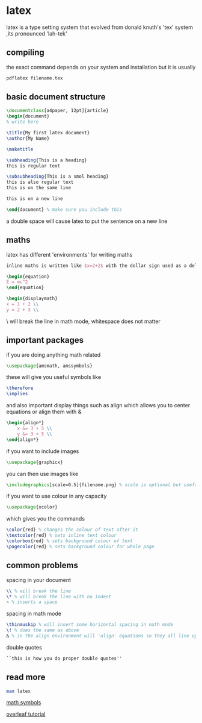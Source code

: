 # latex 
latex is a type setting system that evolved from donald knuth's 'tex' system
,its pronounced 'lah-tek'

## compiling
the exact command depends on your system and installation but it is usually 
```bash
pdflatex filename.tex
```

## basic document structure
```latex
\documentclass[a4paper, 12pt]{article}
\begin{document}
% write here

\title{My first latex document}
\author{My Name}

\maketitle

\subheading{This is a heading}
this is regular text

\subsubheading{This is a smol heading}
this is also regular text
this is on the same line 

this is on a new line

\end{document} % make sure you include this
```
a double space will cause latex to put the sentence on a new line

## maths
latex has different 'environments' for writing maths
```latex
inline maths is written like $x=2+2$ with the dollar sign used as a delimiter

\begin{equation}
E = mc^2
\end{equation}

\begin{displaymath}
x = 1 + 2 \\
y = 2 + 3 \\
```
\\ will break the line 
in math mode, whitespace does not matter

## important packages
if you are doing anything math related
```latex
\usepackage{amsmath, amssymbols}
```
these will give you useful symbols like 
```latex
\therefore
\implies
```
and also important display things such as align which allows you to center equations or align them with &
```latex
\begin{align*}
    x &= 3 + 5 \\
    y &= 3 + 5 \\
\end{align*}
```
if you want to include images
```latex
\usepackage{graphicx}
```
you can then use images like
```latex
\includegraphics[scale=0.5]{filename.png} % scale is optional but useful
```

if you want to use colour in any capacity
```latex
\usepackage{xcolor}
```
which gives you the commands
```latex
\color{red} % changes the colour of text after it 
\textcolor{red} % sets inline text colour
\colorbox{red} % sets background colour of text
\pagecolor{red} % sets background colour for whole page
```

## common problems 
spacing in your document
```latex
\\ % will break the line 
\* % will break the line with no indent
~ % inserts a space
```

spacing in math mode
```latex
\thinmuskip % will insert some horizontal spacing in math mode
\! % does the same as above
& % in the align environment will 'align' equations so they all line up on the &
```

double quotes 
```latex
``this is how you do proper double quotes''
```

## read more 
```bash
man latex
```
[math symbols](https://en.wikipedia.org/wiki/Wikipedia:LaTeX_symbols)

[overleaf tutorial](https://www.overleaf.com/learn/latex/Tutorials)
